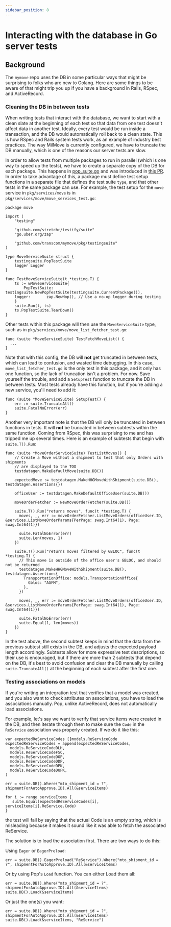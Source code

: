 ```yaml
---
sidebar_position: 8
---
```


# Interacting with the database in Go server tests

## Background
The `mymove` repo uses the DB in some particular ways that might be surprising to folks who are new to Golang. Here are some things to be aware of that might trip you up if you have a background in Rails, RSpec, and ActiveRecord.

### Cleaning the DB in between tests
When writing tests that interact with the database, we want to start with a clean slate at the beginning of each test so that data from one test doesn't affect data in another test. Ideally, every test would be run inside a transaction, and the DB would automatically roll back to a clean state. This is how RSpec and Rails system tests work, as an example of industry best practices. The way MilMove is currently configured, we have to truncate the DB manually, which is one of the reasons our server tests are slow.

In order to allow tests from multiple packages to run in parallel (which is one way to speed up the tests), we have to create a separate copy of the DB for each package. This happens in [pop_suite.go](https://github.com/transcom/mymove/blob/master/pkg/testingsuite/pop_suite.go) and was introduced in [this PR](https://github.com/transcom/mymove/pull/1776). In order to take advantage of this, a package must define test setup functions in a separate file that defines the test suite `type`, and that other tests in the same package can use. For example, the test setup for the `move` service in `pkg/services/move` is in `pkg/services/move/move_services_test.go`:

```golang
package move

import (
    "testing"

    "github.com/stretchr/testify/suite"
    "go.uber.org/zap"

    "github.com/transcom/mymove/pkg/testingsuite"
)

type MoveServiceSuite struct {
    testingsuite.PopTestSuite
    logger Logger
}

func TestMoveServiceSuite(t *testing.T) {
    ts := &MoveServiceSuite{
        PopTestSuite: testingsuite.NewPopTestSuite(testingsuite.CurrentPackage()),
	logger:       zap.NewNop(), // Use a no-op logger during testing
    }
    suite.Run(t, ts)
    ts.PopTestSuite.TearDown()
}
```

Other tests within this package will then use the `MoveServiceSuite` type, such as in `pkg/services/move/move_list_fetcher_test.go`:

```golang
func (suite *MoveServiceSuite) TestFetchMoveList() {
  ...
}
```

Note that with this config, the DB will **not** get truncated in between tests, which can lead to confusion, and wasted time debugging. In this case, `move_list_fetcher_test.go` is the only test in this package, and it only has one function, so the lack of truncation isn't a problem. For now. Save yourself the trouble, and add a `SetupTest` function to truncate the DB in between tests. Most tests already have this function, but if you're adding a new service, you'll need to add it:

```golang
func (suite *MoveServiceSuite) SetupTest() {
    err := suite.TruncateAll()
    suite.FatalNoError(err)
}
```

Another very important note is that the DB will only be truncated in between functions in tests. It will **not** be truncated in between subtests within the same function. Coming from RSpec, this was surprising to me and has tripped me up several times. Here is an example of subtests that begin with `suite.T().Run`:

```golang
func (suite *MoveOrderServiceSuite) TestListMoves() {
    // Create a Move without a shipment to test that only Orders with shipments
    // are displayed to the TOO
    testdatagen.MakeDefaultMove(suite.DB())

    expectedMove := testdatagen.MakeHHGMoveWithShipment(suite.DB(), testdatagen.Assertions{})

    officeUser := testdatagen.MakeDefaultOfficeUser(suite.DB())

    moveOrderFetcher := NewMoveOrderFetcher(suite.DB())

    suite.T().Run("returns moves", func(t *testing.T) {
      moves, _, err := moveOrderFetcher.ListMoveOrders(officeUser.ID, &services.ListMoveOrderParams{PerPage: swag.Int64(1), Page: swag.Int64(1)})

      suite.FatalNoError(err)
      suite.Len(moves, 1)
    })

    suite.T().Run("returns moves filtered by GBLOC", func(t *testing.T) {
      // This move is outside of the office user's GBLOC, and should not be returned
      testdatagen.MakeHHGMoveWithShipment(suite.DB(), testdatagen.Assertions{
        TransportationOffice: models.TransportationOffice{
          Gbloc: "AGFM",
        },
      })

      moves, _, err := moveOrderFetcher.ListMoveOrders(officeUser.ID, &services.ListMoveOrderParams{PerPage: swag.Int64(1), Page: swag.Int64(1)})

      suite.FatalNoError(err)
      suite.Equal(1, len(moves))
    })
}
```
In the test above, the second subtest keeps in mind that the data from the previous subtest still exists in the DB, and adjusts the expected payload length accordingly. Subtests allow for more expressive test descriptions, so their use is encouraged, but if there are more than 2 subtests that depend on the DB, it's best to avoid confusion and clear the DB manually by calling `suite.TruncateAll()` at the beginning of each subtest after the first one.

### Testing associations on models
If you're writing an integration test that verifies that a model was created, and you also want to check attributes on associations, you have to load the associations manually. Pop, unlike ActiveRecord, does not automatically load associations.

For example, let's say we want to verify that service items were created in the DB, and then iterate through them to make sure the `Code` in the `ReService` association was properly created. If we do it like this:

```golang
var expectedReServiceCodes []models.ReServiceCode
expectedReServiceCodes = append(expectedReServiceCodes,
  models.ReServiceCodeDLH,
  models.ReServiceCodeFSC,
  models.ReServiceCodeDOP,
  models.ReServiceCodeDDP,
  models.ReServiceCodeDPK,
  models.ReServiceCodeDUPK,
)

err = suite.DB().Where("mto_shipment_id = ?", shipmentForAutoApprove.ID).All(&serviceItems)

for i := range serviceItems {
   suite.Equal(expectedReServiceCodes[i], serviceItems[i].ReService.Code)
}
```
the test will fail by saying that the actual Code is an empty string, which is misleading because it makes it sound like it was able to fetch the associated ReService.

The solution is to load the association first. There are two ways to do this:

Using `Eager` or `EagerPreload`:
```golang
err = suite.DB().EagerPreload("ReService").Where("mto_shipment_id = ?", shipmentForAutoApprove.ID).All(&serviceItems)
```

Or by using Pop's `Load` function. You can either Load them all:

```golang
err = suite.DB().Where("mto_shipment_id = ?", shipmentForAutoApprove.ID).All(&serviceItems)
suite.DB().Load(&serviceItems)
```

Or just the one(s) you want:

```golang
err = suite.DB().Where("mto_shipment_id = ?", shipmentForAutoApprove.ID).All(&serviceItems)
suite.DB().Load(&serviceItems, "ReService")
```
